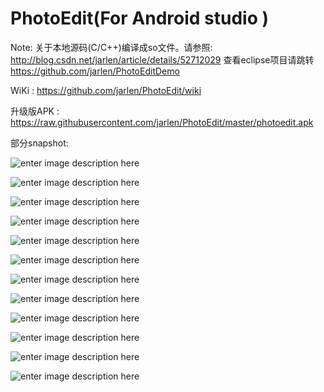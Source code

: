 # PhotoEdit(For Android studio )

Note: 
		关于本地源码(C/C++)编译成so文件。请参照: http://blog.csdn.net/jarlen/article/details/52712029
		查看eclipse项目请跳转 	https://github.com/jarlen/PhotoEditDemo
		
WiKi : https://github.com/jarlen/PhotoEdit/wiki


升级版APK  :  https://raw.githubusercontent.com/jarlen/PhotoEdit/master/photoedit.apk


部分snapshot:

![enter image description here](https://github.com/jarlen/PhotoEdit/blob/master/app/snapshot/device-2016-10-10-092416.png)

![enter image description here](https://github.com/jarlen/PhotoEdit/blob/master/app/snapshot/device-2016-10-10-092603.png)

![enter image description here](https://github.com/jarlen/PhotoEdit/blob/master/app/snapshot/device-2016-10-10-092630.png)

![enter image description here](https://github.com/jarlen/PhotoEdit/blob/master/app/snapshot/device-2016-10-10-092746.png)

![enter image description here](https://github.com/jarlen/PhotoEdit/blob/master/app/snapshot/device-2016-10-10-092805.png)

![enter image description here](https://github.com/jarlen/PhotoEdit/blob/master/app/snapshot/device-2016-10-10-092908.png)

![enter image description here](https://github.com/jarlen/PhotoEdit/blob/master/app/snapshot/device-2016-10-10-092942.png)

![enter image description here](https://github.com/jarlen/PhotoEdit/blob/master/app/snapshot/device-2016-10-10-093013.png)

![enter image description here](https://github.com/jarlen/PhotoEdit/blob/master/app/snapshot/device-2016-10-10-093116.png)

![enter image description here](https://github.com/jarlen/PhotoEdit/blob/master/app/snapshot/device-2016-10-10-093150.png)

![enter image description here](https://github.com/jarlen/PhotoEdit/blob/master/app/snapshot/device-2016-10-10-093208.png)

![enter image description here](https://github.com/jarlen/PhotoEdit/blob/master/app/snapshot/device-2016-10-10-093338.png)
